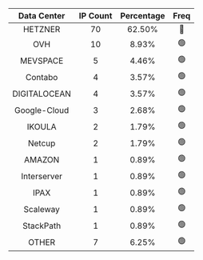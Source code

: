 | Data Center | IP Count | Percentage | Freq |
|:------------:|:--------:|:-----------:|:-----:|
| HETZNER | 70 | 62.50% | 🔴 |
| OVH | 10 | 8.93% | 🟢 |
| MEVSPACE | 5 | 4.46% | 🟢 |
| Contabo | 4 | 3.57% | 🟢 |
| DIGITALOCEAN | 4 | 3.57% | 🟢 |
| Google-Cloud | 3 | 2.68% | 🟢 |
| IKOULA | 2 | 1.79% | 🟢 |
| Netcup | 2 | 1.79% | 🟢 |
| AMAZON | 1 | 0.89% | 🟢 |
| Interserver | 1 | 0.89% | 🟢 |
| IPAX | 1 | 0.89% | 🟢 |
| Scaleway | 1 | 0.89% | 🟢 |
| StackPath | 1 | 0.89% | 🟢 |
| OTHER | 7 | 6.25% | 🟢 |